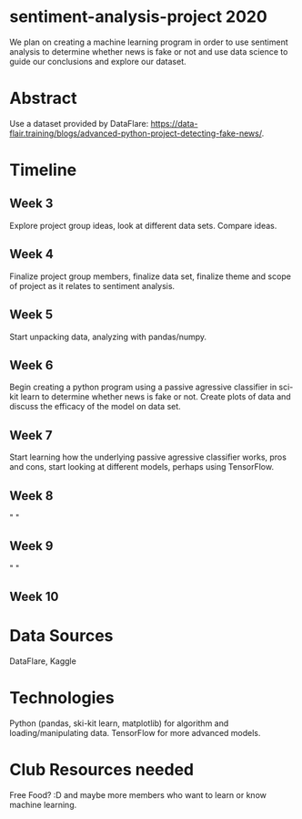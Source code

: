 # sentiment-analysis-project 2020
We plan on creating a machine learning program in order to use sentiment analysis to determine whether news is fake or not and use data science to guide our conclusions and explore our dataset.

# Abstract
Use a dataset provided by DataFlare: <a href="url">https://data-flair.training/blogs/advanced-python-project-detecting-fake-news/</a>. 

# Timeline
## Week 3
Explore project group ideas, look at different data sets. Compare ideas.

## Week 4
Finalize project group members, finalize data set, finalize theme and scope of project as it relates to sentiment analysis.

## Week 5
Start unpacking data, analyzing with pandas/numpy.

## Week 6
Begin creating a python program using a passive agressive classifier in sci-kit learn to determine whether news is fake or not. Create plots of data and discuss the efficacy of the model on data set.

## Week 7
Start learning how the underlying passive agressive classifier works, pros and cons, start looking at different models, perhaps using TensorFlow.

## Week 8
" "

## Week 9
" "

## Week 10


# Data Sources
DataFlare, Kaggle

# Technologies
Python (pandas, ski-kit learn, matplotlib) for algorithm and loading/manipulating data. TensorFlow for more advanced models.

# Club Resources needed
Free Food? :D and maybe more members who want to learn or know machine learning. 


